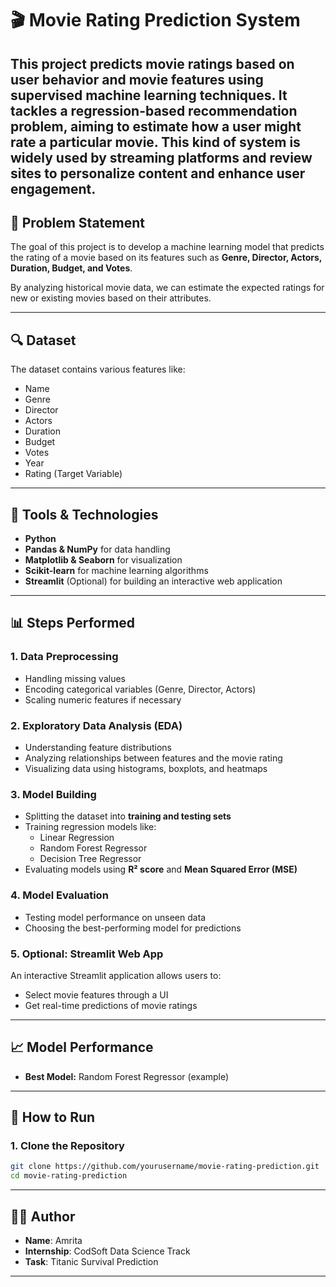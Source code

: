 # 🎬 Movie Rating Prediction System
This project predicts movie ratings based on user behavior and movie features using supervised machine learning techniques. It tackles a regression-based recommendation problem, aiming to estimate how a user might rate a particular movie. This kind of system is widely used by streaming platforms and review sites to personalize content and enhance user engagement.
---
## 📌 Problem Statement
The goal of this project is to develop a machine learning model that predicts the rating of a movie based on its features such as **Genre, Director, Actors, Duration, Budget, and Votes**.

By analyzing historical movie data, we can estimate the expected ratings for new or existing movies based on their attributes.

---

## 🔍 Dataset
The dataset contains various features like:
- Name
- Genre
- Director
- Actors
- Duration
- Budget
- Votes
- Year
- Rating (Target Variable)

---

## 🔧 Tools & Technologies
- **Python**
- **Pandas & NumPy** for data handling
- **Matplotlib & Seaborn** for visualization
- **Scikit-learn** for machine learning algorithms
- **Streamlit** (Optional) for building an interactive web application

---

## 📊 Steps Performed

### 1. Data Preprocessing
- Handling missing values
- Encoding categorical variables (Genre, Director, Actors)
- Scaling numeric features if necessary

### 2. Exploratory Data Analysis (EDA)
- Understanding feature distributions
- Analyzing relationships between features and the movie rating
- Visualizing data using histograms, boxplots, and heatmaps

### 3. Model Building
- Splitting the dataset into **training and testing sets**
- Training regression models like:
  - Linear Regression
  - Random Forest Regressor
  - Decision Tree Regressor
- Evaluating models using **R² score** and **Mean Squared Error (MSE)**

### 4. Model Evaluation
- Testing model performance on unseen data
- Choosing the best-performing model for predictions

### 5. Optional: Streamlit Web App
An interactive Streamlit application allows users to:
- Select movie features through a UI
- Get real-time predictions of movie ratings

---

## 📈 Model Performance
- **Best Model:** Random Forest Regressor (example)

---

## 🚀 How to Run

### 1. Clone the Repository
```bash
git clone https://github.com/yourusername/movie-rating-prediction.git
cd movie-rating-prediction
```
---

## 🙋‍♀️ Author

- **Name**: Amrita  
- **Internship**: CodSoft Data Science Track  
- **Task**: Titanic Survival Prediction

---
